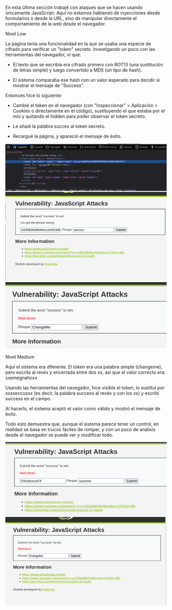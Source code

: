 En esta última sección trabajé con ataques que se hacen usando únicamente JavaScript. Aquí no estamos hablando de inyecciones desde formularios o desde la URL, sino de manipular directamente el comportamiento de la web desde el navegador.

Nivel Low

La página tenía una funcionalidad en la que se usaba una especie de cifrado para verificar un "token" secreto. Investigando un poco con las herramientas del navegador, vi que:

- El texto que se escribía era cifrado primero con ROT13 (una sustitución de letras simple) y luego convertido a MD5 (un tipo de hash).

- El sistema comparaba ese hash con un valor esperado para decidir si mostrar el mensaje de "Success".

Entonces hice lo siguiente:

- Cambié el token en el navegador (con "Inspeccionar" > Aplicación > Cookies o directamente en el código), sustituyendo el que estaba por el mío y quitando el hidden para poder observar el token secreto.

- Le añadi la palabra succes al token secreto. 

- Recargué la página, y apareció el mensaje de éxito.

![captura](../images/Captura38.png)
![captura](../images/Captura39.png)
![captura](../images/Captura40.png)

Nivel Medium

Aquí el sistema era diferente. El token era una palabra simple (changeme), pero escrita al revés y encerrada entre dos xx, así que el valor correcto era: xxemegnahcxx

Usando las herramientas del navegador, hice visible el token, lo sustituí por xxsseccusxx (es decir, la palabra success al revés y con los xx) y escribí success en el campo.

Al hacerlo, el sistema aceptó el valor como válido y mostró el mensaje de éxito.

Todo esto demuestra que, aunque el sistema parece tener un control, en realidad se basa en trucos fáciles de romper, y con un poco de análisis desde el navegador se puede ver y modificar todo.

![captura](../images/Captura41.png)
![captura](../images/Captura42.png)
